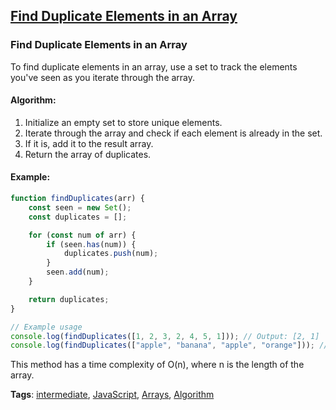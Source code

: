 ## [Find Duplicate Elements in an Array](#find-duplicate-elements-in-an-array)

### Find Duplicate Elements in an Array

To find duplicate elements in an array, use a set to track the elements you've seen as you iterate through the array.

#### Algorithm:
1. Initialize an empty set to store unique elements.
2. Iterate through the array and check if each element is already in the set.
3. If it is, add it to the result array.
4. Return the array of duplicates.

#### Example:
```javascript
function findDuplicates(arr) {
    const seen = new Set();
    const duplicates = [];

    for (const num of arr) {
        if (seen.has(num)) {
            duplicates.push(num);
        }
        seen.add(num);
    }

    return duplicates;
}

// Example usage
console.log(findDuplicates([1, 2, 3, 2, 4, 5, 1])); // Output: [2, 1]
console.log(findDuplicates(["apple", "banana", "apple", "orange"])); // Output: ["apple"]
```

This method has a time complexity of O(n), where n is the length of the array.

**Tags**: [intermediate](./level/intermediate), [JavaScript](./theme/javascript), [Arrays](./theme/arrays), [Algorithm](./theme/algorithm)


